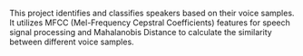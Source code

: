 This project identifies and classifies speakers based on their voice samples. It utilizes MFCC (Mel-Frequency Cepstral Coefficients) features for speech signal processing and Mahalanobis Distance to calculate the similarity between different voice samples.
